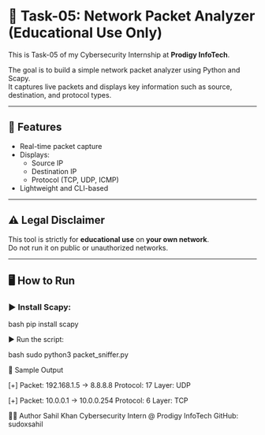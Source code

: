 # 📡 Task-05: Network Packet Analyzer (Educational Use Only)

This is Task-05 of my Cybersecurity Internship at **Prodigy InfoTech**.

The goal is to build a simple network packet analyzer using Python and Scapy.  
It captures live packets and displays key information such as source, destination, and protocol types.

---

## 🚀 Features

- Real-time packet capture
- Displays:
  - Source IP
  - Destination IP
  - Protocol (TCP, UDP, ICMP)
- Lightweight and CLI-based

---

## ⚠️ Legal Disclaimer

This tool is strictly for **educational use** on **your own network**.  
Do not run it on public or unauthorized networks.

---

## 🖥️ How to Run

### ▶️ Install Scapy:

bash
pip install scapy

▶️ Run the script:

bash
sudo python3 packet_sniffer.py

📸 Sample Output

[+] Packet: 192.168.1.5 -> 8.8.8.8
    Protocol: 17
    Layer: UDP

[+] Packet: 10.0.0.1 -> 10.0.0.254
    Protocol: 6
    Layer: TCP
    
👨‍💻 Author
Sahil Khan
Cybersecurity Intern @ Prodigy InfoTech
GitHub: sudoxsahil

